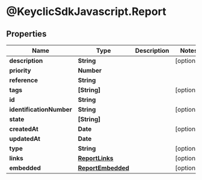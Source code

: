 # @KeyclicSdkJavascript.Report

## Properties
Name | Type | Description | Notes
------------ | ------------- | ------------- | -------------
**description** | **String** |  | [optional] 
**priority** | **Number** |  | 
**reference** | **String** |  | 
**tags** | **[String]** |  | [optional] 
**id** | **String** |  | 
**identificationNumber** | **String** |  | [optional] 
**state** | **[String]** |  | 
**createdAt** | **Date** |  | [optional] 
**updatedAt** | **Date** |  | 
**type** | **String** |  | [optional] 
**links** | [**ReportLinks**](ReportLinks.md) |  | [optional] 
**embedded** | [**ReportEmbedded**](ReportEmbedded.md) |  | [optional] 


